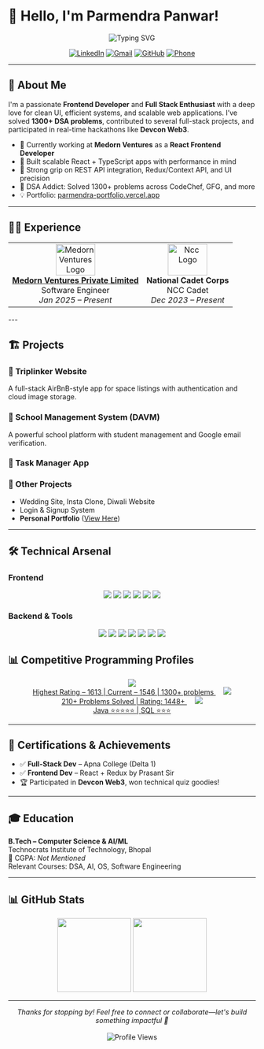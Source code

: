 # 👋 Hello, I'm Parmendra Panwar!

<div align="center">
  <img src="https://readme-typing-svg.herokuapp.com?font=Fira+Code&weight=600&size=28&duration=3000&pause=1000&color=0969DA&center=true&vCenter=true&width=600&lines=Full+Stack+Developer;Frontend+Engineer+(React%2FTS);DSA+Problem+Solver" alt="Typing SVG" />
</div>

<p align="center">
  <a href="https://linkedin.com/in/parmendra-panwar"><img src="https://img.shields.io/badge/LinkedIn-0077B5?style=for-the-badge&logo=linkedin&logoColor=white" alt="LinkedIn"/></a>
  <a href="mailto:panwparmendra7@gmail.com"><img src="https://img.shields.io/badge/Gmail-D14836?style=for-the-badge&logo=gmail&logoColor=white" alt="Gmail"/></a>
  <a href="https://github.com/Parmendra-Panwar"><img src="https://img.shields.io/badge/GitHub-100000?style=for-the-badge&logo=github&logoColor=white" alt="GitHub"/></a>
  <a href="tel:+917067416638"><img src="https://img.shields.io/badge/Phone-7067416638-green?style=for-the-badge&logo=whatsapp&logoColor=white" alt="Phone"/></a>
</p>

---

## 💫 About Me

I'm a passionate **Frontend Developer** and **Full Stack Enthusiast** with a deep love for clean UI, efficient systems, and scalable web applications. I’ve solved **1300+ DSA problems**, contributed to several full-stack projects, and participated in real-time hackathons like **Devcon Web3**.

- 🔭 Currently working at **Medorn Ventures** as a **React Frontend Developer**
- 🎯 Built scalable React + TypeScript apps with performance in mind
- 🚀 Strong grip on REST API integration, Redux/Context API, and UI precision
- 🧠 DSA Addict: Solved 1300+ problems across CodeChef, GFG, and more
- 💡 Portfolio: [parmendra-portfolio.vercel.app](https://parmendra-portfolio.vercel.app/)

---

## 🧑‍💻 Experience

<div align="center">
  <table>
    <tr>
      <td align="center">
        <img src="https://medorn.com/images/medorn-logo.png" height="64" width="80" alt="Medorn Ventures Logo"/>
        <br />
        <a href="https://medorn.com" title="Medorn - MR Reporting software" class="ml-2 text-black"> 
          <strong>Medorn Ventures Private Limited</strong>
        </a>
        <br />Software Engineer
        <br /><i>Jan 2025 – Present</i>
      </td>
      <td align="center">
        <img src="https://www.vhv.rs/dpng/d/423-4236988_n-ncc-india-hd-png-download.png" height="64" width="80" alt="Ncc Logo"/>
        <br /><strong>National Cadet Corps</strong>
        <br />NCC Cadet
        <br /><i>Dec 2023 – Present</i>
      </td>
    </tr>
  </table>
</div>
---

## 🏗️ Projects

### 🔹 Triplinker Website
A full-stack AirBnB-style app for space listings with authentication and cloud image storage.  

### 🔹 School Management System (DAVM)
A powerful school platform with student management and Google email verification.  

### 🔹 Task Manager App

### 🔹 Other Projects
- Wedding Site, Insta Clone, Diwali Website
- Login & Signup System
- <strong>Personal Portfolio</strong> ([View Here](https://parmendra-portfolio.vercel.app/))

---

## 🛠️ Technical Arsenal

### Frontend 
<p align="center">
  <img src="https://img.shields.io/badge/React-20232A?style=for-the-badge&logo=react&logoColor=61DAFB" />
  <img src="https://img.shields.io/badge/next.js-000000?style=for-the-badge&logo=nextdotjs&logoColor=white" />
  <img src="https://img.shields.io/badge/Redux-593D88?style=for-the-badge&logo=redux&logoColor=white" />
  <img src="https://img.shields.io/badge/Tailwind_CSS-38B2AC?style=for-the-badge&logo=tailwind-css&logoColor=white" />
  <img src="https://img.shields.io/badge/JavaScript-F7DF1E?style=for-the-badge&logo=javascript&logoColor=black" />
  <img src="https://img.shields.io/badge/TypeScript-007ACC?style=for-the-badge&logo=typescript&logoColor=white" />
</p>

### Backend & Tools
<p align="center">
  <img src="https://img.shields.io/badge/Node.js-339933?style=for-the-badge&logo=nodedotjs&logoColor=white" />
  <img src="https://img.shields.io/badge/Express.js-000000?style=for-the-badge&logo=express&logoColor=white" />
  <img src="https://img.shields.io/badge/MongoDB-4EA94B?style=for-the-badge&logo=mongodb&logoColor=white" />
  <img src="https://img.shields.io/badge/GitHub_Actions-2088FF?style=for-the-badge&logo=github-actions&logoColor=white" />
  <img src="https://img.shields.io/badge/Git-F05032?style=for-the-badge&logo=git&logoColor=white" />
  <img src="https://img.shields.io/badge/Postman-FF6C37?style=for-the-badge&logo=postman&logoColor=white" />
  <img src="https://img.shields.io/badge/Visual_Studio_Code-0078D4?style=for-the-badge&logo=visual%20studio%20code&logoColor=white" />
</p>

## 📊 Competitive Programming Profiles

<div align="center">
  <a href="https://www.codechef.com/users/paras4554">
    <img src="https://img.shields.io/badge/codechef-CC5136?style=for-the-badge&logo=leetcode&logoColor=black" />
    <br />Highest Rating – 1613 | Current – 1546 | 1300+ problems
  </a>
  &nbsp;&nbsp;&nbsp;
  <a href="https://leetcode.com/u/paras4554/">
    <img src="https://img.shields.io/badge/LeetCode-FFA116?style=for-the-badge&logo=leetcode&logoColor=black" />
    <br />210+ Problems Solved | Rating: 1448+
  </a>
  &nbsp;&nbsp;&nbsp;
  <a href="https://www.hackerrank.com/your-username">
    <img src="https://img.shields.io/badge/HackerRank-00EA64?style=for-the-badge&logo=hackerrank&logoColor=white" />
    <br />Java ⭐⭐⭐⭐⭐ | SQL ⭐⭐⭐
  </a>
</div>

---

## 📜 Certifications & Achievements

- ✅ **Full-Stack Dev** – Apna College (Delta 1)
- ✅ **Frontend Dev** – React + Redux by Prasant Sir
- 🏆 Participated in **Devcon Web3**, won technical quiz goodies!

---

## 🎓 Education

**B.Tech – Computer Science & AI/ML**  
Technocrats Institute of Technology, Bhopal  
📘 CGPA: _Not Mentioned_  
Relevant Courses: DSA, AI, OS, Software Engineering

---

## 📊 GitHub Stats

<div align="center">
  <img src="https://github-readme-stats.vercel.app/api?username=Parmendra-Panwar&theme=react&hide_border=false&include_all_commits=true&count_private=true" height="150"/>
  <img src="https://github-readme-stats.vercel.app/api/top-langs/?username=Parmendra-Panwar&theme=react&hide_border=false&layout=compact" height="150"/>
</div>

---

<div align="center">
  <i>Thanks for stopping by! Feel free to connect or collaborate—let's build something impactful 🚀</i>
  <br /><br />
  <img src="https://komarev.com/ghpvc/?username=Parmendra-Panwar&style=flat-square&color=blue" alt="Profile Views"/>
</div>
